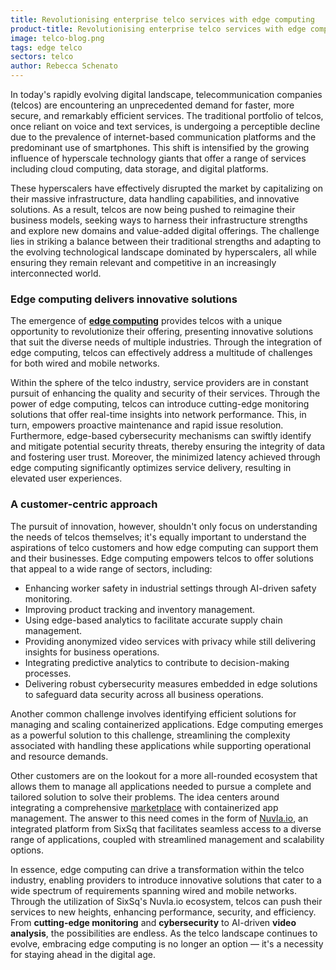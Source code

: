 ```yaml
---
title: Revolutionising enterprise telco services with edge computing
product-title: Revolutionising enterprise telco services with edge computing; A new era of innovation
image: telco-blog.png
tags: edge telco 
sectors: telco
author: Rebecca Schenato
---
```


In today's rapidly evolving digital landscape, telecommunication companies (telcos) are encountering an unprecedented demand for faster, more secure, and remarkably efficient services. The traditional portfolio of telcos, once reliant on voice and text services, is undergoing a perceptible decline due to the prevalence of internet-based communication platforms and the predominant use of smartphones. This shift is intensified by the growing influence of hyperscale technology giants that offer a range of services including cloud computing, data storage, and digital platforms. 

These hyperscalers have effectively disrupted the market by capitalizing on their massive infrastructure, data handling capabilities, and innovative solutions. As a result, telcos are now being pushed to reimagine their business models, seeking ways to harness their infrastructure strengths and explore new domains and value-added digital offerings. The challenge lies in striking a balance between their traditional strengths and adapting to the evolving technological landscape dominated by hyperscalers, all while ensuring they remain relevant and competitive in an increasingly interconnected world.

### Edge computing delivers innovative solutions 

The emergence of **[edge computing](/blog/discover/2019/11/08/what-is-edge-computing)** provides telcos with a unique opportunity to revolutionize their offering, presenting innovative solutions that suit the diverse needs of multiple industries. Through the integration of edge computing, telcos can effectively address a multitude of challenges for both wired and mobile networks. 
  
Within the sphere of the telco industry, service providers are in constant pursuit of enhancing the quality and security of their services. Through the power of edge computing, telcos can introduce cutting-edge monitoring solutions that offer real-time insights into network performance. This, in turn, empowers proactive maintenance and rapid issue resolution. Furthermore, edge-based cybersecurity mechanisms can swiftly identify and mitigate potential security threats, thereby ensuring the integrity of data and fostering user trust. Moreover, the minimized latency achieved through edge computing significantly optimizes service delivery, resulting in elevated user experiences. 

### A customer-centric approach

The pursuit of innovation, however, shouldn't only focus on understanding the needs of telcos themselves; it's equally important to understand the aspirations of telco customers and how edge computing can support them and their businesses. Edge computing empowers telcos to offer solutions that appeal to a wide range of sectors, including: 

- Enhancing worker safety in industrial settings through AI-driven safety monitoring.  
- Improving product tracking and inventory management. 
- Using edge-based analytics to facilitate accurate supply chain management.  
- Providing anonymized video services with privacy while still delivering insights for business operations.  
- Integrating predictive analytics to contribute to decision-making processes.  
- Delivering robust cybersecurity measures embedded in edge solutions to safeguard data security across all business operations. 

Another common challenge involves identifying efficient solutions for managing and scaling containerized applications. Edge computing emerges as a powerful solution to this challenge, streamlining the complexity associated with handling these applications while supporting operational and resource demands. 

Other customers are on the lookout for a more all-rounded ecosystem that allows them to manage all applications needed to pursue a complete and tailored solution to solve their problems. The idea centers around integrating a comprehensive [marketplace](/marketplace)  with containerized app management. The answer to this need comes in the form of [Nuvla.io](/platform), an integrated platform from SixSq that facilitates seamless access to a diverse range of applications, coupled with streamlined management and scalability options. 
  
In essence, edge computing can drive a transformation within the telco industry, enabling providers to introduce innovative solutions that cater to a wide spectrum of requirements spanning wired and mobile networks. Through the utilization of SixSq's Nuvla.io ecosystem, telcos can push their services to new heights, enhancing performance, security, and efficiency. From **cutting-edge monitoring** and **cybersecurity** to AI-driven **video analysis**, the possibilities are endless. As the telco landscape continues to evolve, embracing edge computing is no longer an option — it's a necessity for staying ahead in the digital age. 
